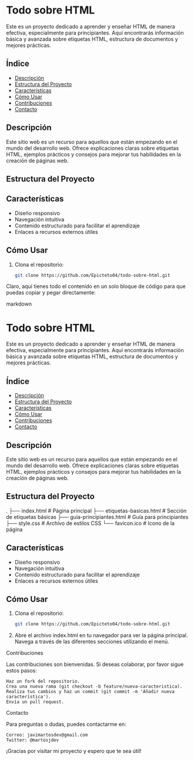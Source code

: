 # Todo sobre HTML

Este es un proyecto dedicado a aprender y enseñar HTML de manera efectiva, especialmente para principiantes. Aquí encontrarás información básica y avanzada sobre etiquetas HTML, estructura de documentos y mejores prácticas.

## Índice

- [Descripción](#descripción)
- [Estructura del Proyecto](#estructura-del-proyecto)
- [Características](#características)
- [Cómo Usar](#cómo-usar)
- [Contribuciones](#contribuciones)
- [Contacto](#contacto)

## Descripción

Este sitio web es un recurso para aquellos que están empezando en el mundo del desarrollo web. Ofrece explicaciones claras sobre etiquetas HTML, ejemplos prácticos y consejos para mejorar tus habilidades en la creación de páginas web.

## Estructura del Proyecto


## Características

- Diseño responsivo
- Navegación intuitiva
- Contenido estructurado para facilitar el aprendizaje
- Enlaces a recursos externos útiles

## Cómo Usar

1. Clona el repositorio:
   ```bash
   git clone https://github.com/Epicteto04/todo-sobre-html.git
Claro, aquí tienes todo el contenido en un solo bloque de código para que puedas copiar y pegar directamente:

markdown

# Todo sobre HTML

Este es un proyecto dedicado a aprender y enseñar HTML de manera efectiva, especialmente para principiantes. Aquí encontrarás información básica y avanzada sobre etiquetas HTML, estructura de documentos y mejores prácticas.

## Índice

- [Descripción](#descripción)
- [Estructura del Proyecto](#estructura-del-proyecto)
- [Características](#características)
- [Cómo Usar](#cómo-usar)
- [Contribuciones](#contribuciones)
- [Contacto](#contacto)

## Descripción

Este sitio web es un recurso para aquellos que están empezando en el mundo del desarrollo web. Ofrece explicaciones claras sobre etiquetas HTML, ejemplos prácticos y consejos para mejorar tus habilidades en la creación de páginas web.

## Estructura del Proyecto

. ├── index.html # Página principal ├── etiquetas-basicas.html # Sección de etiquetas básicas ├── guia-principiantes.html # Guía para principiantes ├── style.css # Archivo de estilos CSS └── favicon.ico # Icono de la página


## Características

- Diseño responsivo
- Navegación intuitiva
- Contenido estructurado para facilitar el aprendizaje
- Enlaces a recursos externos útiles

## Cómo Usar

1. Clona el repositorio:
   ```bash
   git clone https://github.com/Epicteto04/todo-sobre-html.git
2. Abre el archivo index.html en tu navegador para ver la página principal.
    Navega a través de las diferentes secciones utilizando el menú.

Contribuciones

Las contribuciones son bienvenidas. Si deseas colaborar, por favor sigue estos pasos:

    Haz un fork del repositorio.
    Crea una nueva rama (git checkout -b feature/nueva-caracteristica).
    Realiza tus cambios y haz un commit (git commit -m 'Añadir nueva característica').
    Envía un pull request.

Contacto

Para preguntas o dudas, puedes contactarme en:

    Correo: javimartosdev@gmail.com
    Twitter: @martosjdev

¡Gracias por visitar mi proyecto y espero que te sea útil!
